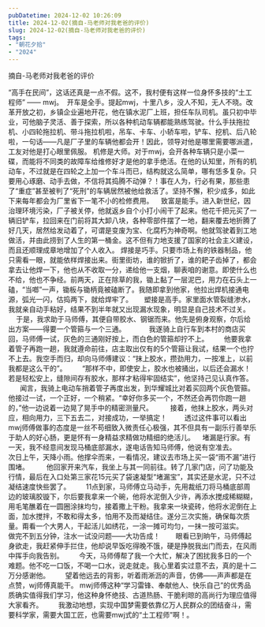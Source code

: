 ```yaml
---
pubDatetime: 2024-12-02 10:26:09
title: 2024-12-02(摘自-马老师对我老爸的评价)
slug: 2024-12-02(摘自-马老师对我老爸的评价)
tags:
- "朝花夕拾"
- "2024"
---
```


摘自-马老师对我老爸的评价

“高手在民间”，这话还真是一点不假。这不，我村便有这样一位身怀多技的“土工程师” —— mwj。
 开车是全手。提起mwj，十里八乡，没人不知，无人不晓。改革开放之初，乡镇企业遍地开花，他在镇水泥厂上班，担任车队司机。虽只初中毕业，可他脑子灵活、善于探索，所以各种机动车辆都能熟练驾驶。什么手扶拖拉机、小四轮拖拉机、带斗拖拉机啦，吊车、卡车、小轿车啦，铲车、挖机、后八轮啦，一句话——凡是厂子里的车辆他都会开！因此，领导对他是哪里需要哪派遣，工友对他是打心眼里佩服。
机修是大师。对于mwj，会开各种车辆只是小菜一碟，而能将不同类的故障车给维修好才是他的拿手绝活。在他的认知里，所有的机动车，不过就是在四轮之上加一个车斗而已，结构就这么简单，哪有恁多复杂。只要用心琢磨、动手去做，不信将其捣腾不动弹？！事在人为，行必有果，那些患了“重症”甚至被判了“死刑”的车辆居然被他给救活了。坚持不懈，积少成多，如此下来每年都会为厂里省下一笔不小的检修费用。    致富是能手。进入新世纪，因治理环境污染，厂子被关停，他就返乡自个小打小闹干了起来。他花千把元买了一辆旧铲车，拉回来在门前将其大卸八块，各种零部件摆了一地，翻来覆去地折腾了好几天，居然给发动着了，可谓是变废为宝、化腐朽为神奇啊。他就驾驶着到工地做活，并由此捞到了人生的第一桶金。这不但有力地支援了国家的社会主义建设，而且还顺理成章地增加了个人收入。
焊接是巧手。只要市场上有的铁器制品，他只需看一眼，就能依样焊接出来。街里街坊，谁的锨折了，谁的耙子齿掉了，都会拿去让他焊一下，他也从不收取一分，递给他一支烟，聊表咱的谢意。即使什么也不给，他也不争经。前两天，正在除草的我，锄上黏了一层泥巴，用力在石头上一磕，“当啷”一声，锄板与锄柄竟被磕断了。我随即拿到他家，他拉出焊机接通电源，弧光一闪，估捣两下，就给焊牢了。      塑接是高手。家里面水管裂缝渗水，我就亲自动手粘好，结果不到半年就又出现漏水现象，明显是自己技术不过关。        
于是，我求助于马师傅，其便自带胶水、钢锯而来。他先是俯身观察，尔后给出方案——得要一个管箍与一个三通。            
我遂骑上自行车到本村的商店买回，马师傅一试，灰色的三通刚好按上，而白色的管箍却拧不上。        
他要我拿着管子再跑一趟，我就遵命前往，店主取出仅有的5个管箍让我试，结果一个也拧不上去。我空手而归，却向马师傅建议：“抹上胶水，攒劲用力，一按准上，以前我都是这么干的”。       
“那样不中，即使安上，胶水也被捅出，以后还会漏水！若是轻松安上，缝隙间存有胶水，那样才粘得牢固结实”，他坚持己见认真作答。        
闻言，我骑上电动车捎着管子再度出发，到华耀城比对着买回两个灰色管箍。他接过一试，一个正好，一个稍紧。“幸好你多买一个，不然还会再罚你跑一趟的，”他一边说着一边晃了晃手中的精密测量尺。       
 接着，他抹上胶水，两头对应，相向用力，三下五去二，对接成功，一举搞定！       
 透过这件事可以看出mwj师傅做事的态度是一丝不苟细致入微责任心极强，其不但具有一副乐行善举乐于助人的好心肠，更是怀有一身精益求精做功精细的绝活儿。    堵漏是行家。有一天，我不经意间发现马桶底部漏水，遂电话告知马师傅，他说有空准去。        
次日上午，天降小雨。他撑伞而来，一看情况，建议去市场上买一袋“雨不漏”进行围堵。       
 他回家开来汽车，我坐上与其一同前往。转了几家门店，问了功能及行情，最后在入口处第三家花15元买了袋速凝型“堵漏宝”，其实还是水泥，只不过凝结速度快些罢了。        
11点到家，马师傅立马动手，先用裁纸刀将马桶底部周边的玻璃胶镟下，尔后要我拿来一个碗，他将水泥倒入少许，再添水搅成稀糊糊，用毛笔醮着在一圆圈涂抹均匀，接着撒上干粉。我拿来一块瓷砖，他将水泥倒在上面，加水搅拌，不敢和得太多，怕用不及而凝结住。遂分三次实施，确保每次质量。甭看一个大男人，干起活儿如绣花，一涂一摊可均匀，一抹一按可滋实。        
做完不到五分钟，注水一试没问题——大功告成！        
眼看已到晌午，马师傅起身欲走，我赶紧伸手拦住，他却说早饭吃得晚不饿，硬是挣脱我出门而去，在风雨中挥手向我告别。        
今天，马师傅帮了我一个大忙，解决了困扰我多日的一个难题。他不吃一口饭，不喝一口水，说走就走。我心里着实过意不去，真的是十二万分感谢他。        
望着他远去的背影，听着雨淅沥的声音，仿佛——声声都是在点赞，wj师傅真能干。
mwj师傅这种“学习雷锋、奉献他人、快乐自己”的优秀品质确实值得我们学习，他这种身怀绝技、古道热肠、干脆利晾的高尚行为理应值得大家看齐。        我激动地想，实现中国梦需要依靠亿万人民群众的团结奋斗，需要科学家，需要大国工匠，也需要mwj式的“土工程师”啊！。

